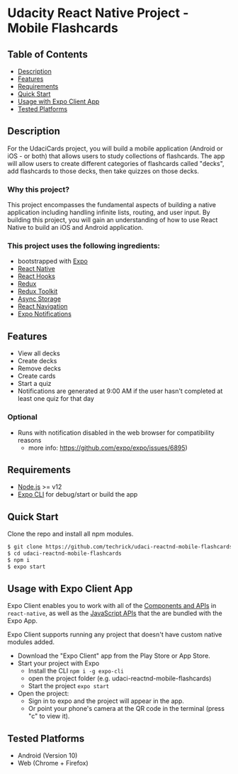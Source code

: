 # Udacity React Native Project - Mobile Flashcards


## Table of Contents

* [Description](#Description)
* [Features](#Features)
* [Requirements](#Requirements)
* [Quick Start](#Quick-Start)
* [Usage with Expo Client App](#Usage-with-Expo-Client-App)
* [Tested Platforms](#Tested-Platforms)

## Description

For the UdaciCards project, you will build a mobile application (Android or iOS - or both) that allows users to study collections of flashcards. The app will allow users to create different categories of flashcards called "decks", add flashcards to those decks, then take quizzes on those decks.

### Why this project?
This project encompasses the fundamental aspects of building a native application including handling infinite lists, routing, and user input. By building this project, you will gain an understanding of how to use React Native to build an iOS and Android application.

### This project uses the following ingredients:
* bootstrapped with [Expo](https://docs.expo.io/)
* [React Native](https://reactnative.dev/)
* [React Hooks](https://reactjs.org/docs/hooks-intro.html)
* [Redux](https://redux.js.org/)
* [Redux Toolkit](https://redux-toolkit.js.org/)
* [Async Storage](https://react-native-community.github.io/async-storage/)
* [React Navigation](https://reactnavigation.org/)
* [Expo Notifications](https://docs.expo.io/versions/latest/sdk/notifications/)


## Features

* View all decks
* Create decks
* Remove decks
* Create cards
* Start a quiz
* Notifications are generated at 9:00 AM if the user hasn't completed at least one quiz for that day

### Optional

* Runs with notification disabled in the web browser for compatibility reasons
  - more info: https://github.com/expo/expo/issues/6895)


## Requirements

* [Node.js](https://nodejs.org/en/download/)  >= v12
* [Expo CLI](https://docs.expo.io/workflow/expo-cli/) for debug/start or build the app


## Quick Start

Clone the repo and install all npm modules.
```bash
$ git clone https://github.com/techrick/udaci-reactnd-mobile-flashcards.git
$ cd udaci-reactnd-mobile-flashcards
$ npm i
$ expo start
```

## Usage with Expo Client App

Expo Client enables you to work with all of the [Components and APIs](https://facebook.github.io/react-native/docs/getting-started.html) in `react-native`, as well as the [JavaScript APIs](https://docs.expo.io/versions/latest/sdk/index.html) that the are bundled with the Expo App.

Expo Client supports running any project that doesn't have custom native modules added.

- Download the "Expo Client" app from the Play Store or App Store.
- Start your project with Expo
  - Install the CLI `npm i -g expo-cli`
  - open the project folder (e.g. udaci-reactnd-mobile-flashcards)
  - Start the project `expo start`
- Open the project:
  - Sign in to expo and the project will appear in the app.
  - Or point your phone's camera at the QR code in the terminal (press "c" to view it).


## Tested Platforms
* Android (Version 10)
* Web (Chrome + Firefox)
